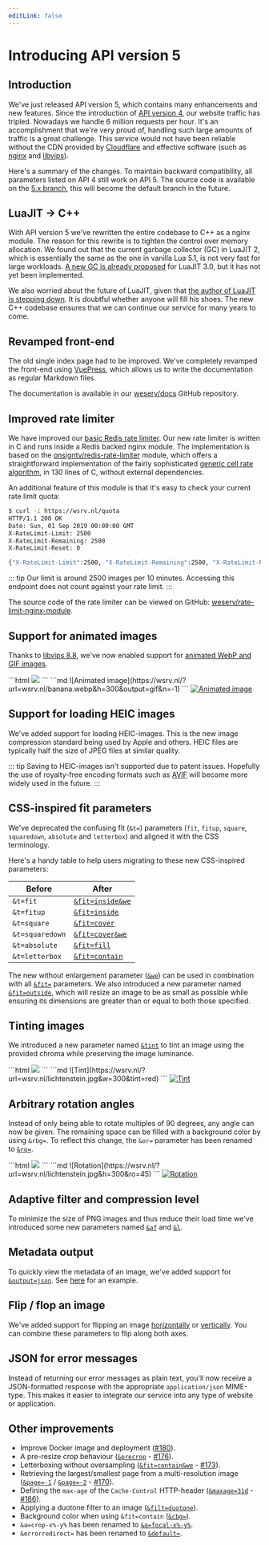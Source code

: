 ```yaml
---
editLink: false
---
```


# Introducing API version 5

## Introduction
We've just released API version 5, which contains many enhancements and new features. Since the
introduction of [API version 4][version-4-post], our website traffic has tripled. Nowadays we handle 6 million requests per
hour. It's an accomplishment that we're very proud of, handling such large amounts of traffic is a great
challenge. This service would not have been reliable without the CDN provided by [Cloudflare][cloudflare] and
effective software (such as [nginx][nginx] and [libvips][libvips]).

Here's a summary of the changes. To maintain backward compatibility, all parameters listed on API 4 still
work on API 5. The source code is available on the [5.x branch][5.x-branch], this will become the default branch in
the future.

## LuaJIT → C++
With API version 5 we've rewritten the entire codebase to C++ as a nginx module. The reason for this
rewrite is to tighten the control over memory allocation. We found out that the current garbage collector
(GC) in LuaJIT 2, which is essentially the same as the one in vanilla Lua 5.1, is not very fast for large
workloads. [A new GC is already proposed][luajit-new-gc] for LuaJIT 3.0, but it has not yet been implemented.

We also worried about the future of LuaJIT, given that [the author of LuaJIT is stepping down][luajit-maintenance]. It is
doubtful whether anyone will fill his shoes. The new C++ codebase ensures that we can continue our
service for many years to come.

## Revamped front-end
The old single index page had to be improved. We've completely revamped the front-end using
[VuePress][vuepress], which allows us to write the documentation as regular Markdown files.

The documentation is available in our [weserv/docs][weserv-docs] GitHub repository.

## Improved rate limiter
We have improved our [basic Redis rate limiter](https://redis.io/commands/incr#pattern-rate-limiter-2). Our new rate limiter is written in C and runs inside a
Redis backed nginx module. The implementation is based on the [onsigntv/redis-rate-limiter][onsigntv/redis-rate-limiter] module,
which offers a straightforward implementation of the fairly sophisticated [generic cell rate algorithm][gcra],
in 130 lines of C, without external dependencies.

An additional feature of this module is that it's easy to check your current rate limit quota:
```bash
$ curl -i https://wsrv.nl/quota
HTTP/1.1 200 OK
Date: Sun, 01 Sep 2019 00:00:00 GMT
X-RateLimit-Limit: 2500
X-RateLimit-Remaining: 2500
X-RateLimit-Reset: 0

{"X-RateLimit-Limit":2500, "X-RateLimit-Remaining":2500, "X-RateLimit-Reset":0}
```

::: tip
Our limit is around 2500 images per 10 minutes. Accessing this endpoint does not count against
your rate limit.
:::

The source code of the rate limiter can be viewed on GitHub: [weserv/rate-limit-nginx-module][rate-limit-nginx-module].

## Support for animated images
Thanks to [libvips 8.8][libvips-8.8], we've now enabled support for [animated WebP and GIF images][n-pages].

<CodeGroup>
<CodeGroupItem title="HTML" active>
```html
<img src="//wsrv.nl/?url=wsrv.nl/banana.webp&h=300&output=gif&n=-1">
```
</CodeGroupItem>

<CodeGroupItem title="Markdown">
```md
![Animated image](https://wsrv.nl/?url=wsrv.nl/banana.webp&h=300&output=gif&n=-1)
```
</CodeGroupItem>
</CodeGroup>

<a href="/?url=wsrv.nl/banana.webp&h=300&output=gif&n=-1" target="_blank">
  <img :src="$withBase('/static/banana.webp?h=300&output=gif&n=-1')" alt="Animated image">
</a>

## Support for loading HEIC images
We've added support for loading HEIC-images. This is the new image compression standard being used by
Apple and others. HEIC files are typically half the size of JPEG files at similar quality.

::: tip
Saving to HEIC-images isn't supported due to patent issues. Hopefully the use of royalty-free
encoding formats such as [AVIF][avif] will become more widely used in the future.
:::

## CSS-inspired fit parameters
We've deprecated the confusing fit (`&t=`) parameters (`fit`, `fitup`, `square`, `squaredown`, `absolute`
and `letterbox`) and aligned it with the CSS terminology.

Here's a handy table to help users migrating to these new CSS-inspired parameters:

| Before          | After                          |
| ----------------|--------------------------------|
| `&t=fit`        | [`&fit=inside&we`][fit-inside] |
| `&t=fitup`      | [`&fit=inside`][fit-inside]    |
| `&t=square`     | [`&fit=cover`][fit-cover]      |
| `&t=squaredown` | [`&fit=cover&we`][fit-cover]   |
| `&t=absolute`   | [`&fit=fill`][fit-fill]        |
| `&t=letterbox`  | [`&fit=contain`][fit-contain]  |

The new without enlargement parameter ([`&we`][without-enlargement]) can be used in combination with all [`&fit=`][fit]
parameters. We also introduced a new parameter named [`&fit=outside`][fit-outside], which will resize an image to
be as small as possible while ensuring its dimensions are greater than or equal to both those specified.

## Tinting images
We introduced a new parameter named [`&tint`][tint] to tint an image using the provided chroma
while preserving the image luminance.

<CodeGroup>
<CodeGroupItem title="HTML" active>
```html
<img src="//wsrv.nl/?url=wsrv.nl/lichtenstein.jpg&w=300&tint=red">
```
</CodeGroupItem>

<CodeGroupItem title="Markdown">
```md
![Tint](https://wsrv.nl/?url=wsrv.nl/lichtenstein.jpg&w=300&tint=red)
```
</CodeGroupItem>
</CodeGroup>

<a href="/?url=wsrv.nl/lichtenstein.jpg&w=300&tint=red" target="_blank">
  <img :src="$withBase('/static/lichtenstein.jpg?w=300&tint=red')" alt="Tint">
</a>

## Arbitrary rotation angles
Instead of only being able to rotate multiples of 90 degrees, any angle can now be given. The remaining
space can be filled with a background color by using `&rbg=`. To reflect this change, the `&or=`
parameter has been renamed to [`&ro=`][rotation].

<CodeGroup>
<CodeGroupItem title="HTML" active>
```html
<img src="//wsrv.nl/?url=wsrv.nl/lichtenstein.jpg&h=300&ro=45">
```
</CodeGroupItem>

<CodeGroupItem title="Markdown">
```md
![Rotation](https://wsrv.nl/?url=wsrv.nl/lichtenstein.jpg&h=300&ro=45)
```
</CodeGroupItem>
</CodeGroup>

<a href="/?url=wsrv.nl/lichtenstein.jpg&h=300&ro=45" target="_blank">
  <img :src="$withBase('/static/lichtenstein.jpg?h=300&ro=45')" alt="Rotation">
</a>

## Adaptive filter and compression level
To minimize the size of PNG images and thus reduce their load time we've introduced some new
parameters named [`&af`][adaptive-filter] and [`&l`][compression-level].

## Metadata output
To quickly view the metadata of an image, we've added support for [`&output=json`][output].
See [here](/?url=wsrv.nl/zebra.jpg&output=json) for an example.

## Flip / flop an image
We've added support for flipping an image [horizontally][flop] or [vertically][flip]. You can combine these parameters
to flip along both axes.

## JSON for error messages
Instead of returning our error messages as plain text, you'll now receive a JSON-formatted response with
the appropriate `application/json` MIME-type. This makes it easier to integrate our service into any
type of website or application.

## Other improvements
- Improve Docker image and deployment ([#180](https://github.com/weserv/images/issues/180)).
- A pre-resize crop behaviour ([`&precrop`][rectangle-crop] - [#176](https://github.com/weserv/images/issues/176)).
- Letterboxing without oversampling ([`&fit=contain&we`][without-enlargement] - [#173](https://github.com/weserv/images/issues/173)).
- Retrieving the largest/smallest page from a multi-resolution image ([`&page=-1`][page] /
  [`&page=-2`][page] - [#170](https://github.com/weserv/images/issues/170)).
- Defining the `max-age` of the `Cache-Control` HTTP-header ([`&maxage=31d`][cache-control] - [#186](https://github.com/weserv/images/issues/186)).
- Applying a duotone filter to an image ([`&filt=duotone`][filter]).
- Background color when using `&fit=contain` ([`&cbg=`][fit-contain]).
- `&a=crop-x%-y%` has been renamed to [`&a=focal-x%-y%`][focal-point].
- `&errorredirect=` has been renamed to [`&default=`][default-image].

[version-4-post]: /news/2018/07/29/introducing-api-4.md
[cloudflare]: https://www.cloudflare.com/
[nginx]: https://nginx.org/
[libvips]: https://github.com/libvips/libvips
[vuepress]: https://vuepress.vuejs.org/
[weserv-docs]: https://github.com/weserv/docs
[5.x-branch]: https://github.com/weserv/images/tree/5.x
[luajit-new-gc]: http://wiki.luajit.org/New-Garbage-Collector
[luajit-maintenance]: https://www.freelists.org/post/luajit/Looking-for-new-LuaJIT-maintainers
[onsigntv/redis-rate-limiter]: https://github.com/onsigntv/redis-rate-limiter
[gcra]: https://en.wikipedia.org/wiki/Generic_cell_rate_algorithm
[rate-limit-nginx-module]: https://github.com/weserv/rate-limit-nginx-module
[libvips-8.8]: https://libvips.github.io/libvips/2019/04/22/What's-new-in-8.8.html
[n-pages]: /docs/format.md#number-of-pages
[avif]: https://aomediacodec.github.io/av1-avif/
[fit]: /docs/fit.md
[fit-inside]: /docs/fit.md#inside
[fit-outside]: /docs/fit.md#outside
[fit-cover]: /docs/fit.md#cover
[fit-fill]: /docs/fit.md#fill
[fit-contain]: /docs/fit.md#contain
[without-enlargement]: /docs/fit.md#without-enlargement
[tint]: /docs/adjustment.md#tint
[rotation]: /docs/orientation.md#rotation
[adaptive-filter]: /docs/format.md#adaptive-filter
[compression-level]: /docs/format.md#compression-level
[output]: /docs/format.md#output
[flip]: /docs/orientation.md#flip
[flop]: /docs/orientation.md#flop
[filter]: /docs/adjustment.md#filter
[focal-point]: /docs/crop.md#focal-point
[default-image]: /docs/format.md#default-image
[rectangle-crop]: /docs/crop.md#rectangle-crop
[page]: /docs/format.md#page
[cache-control]: /docs/format.md#cache-control
